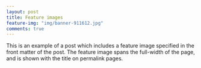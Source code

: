 ```yaml
---
layout: post
title: Feature images
feature-img: "img/banner-911612.jpg"
comments: true
---
```

This is an example of a post which includes a feature image specified in the front matter of the post. The feature image spans the full-width of the page, and is shown with the title on permalink pages.
